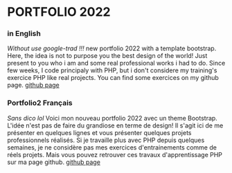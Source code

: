 # PORTFOLIO 2022
### in English
*Without use google-trad !!!*
new portfolio 2022 with a template bootstrap. 
Here, the idea is not to purpose you the best design of the world!
Just present to you who i am and some real professional works i had to do.
Since few weeks, I code principaly with PHP, but i don't considere my training's exercice PHP like real projects.
You can find some exercices on my github page.
[github page]([https:](https://github.com/fransoa2103))

### Portfolio2 Français
*Sans dico lol*
Voici mon nouveau portfolio 2022 avec un theme Bootstrap.
L'idée n'est pas de faire du grandiose en terme de design!
Il s'agit ici de me présenter en quelques lignes et vous présenter quelques projets professionnels réalisés.
Si je travaille plus avec PHP depuis quelques semaines, je ne considère pas mes exercices d'entrainements comme de réels projets.
Mais vous pouvez retrouver ces travaux d'apprentissage PHP sur ma page github.
[github page]([https:](https://github.com/fransoa2103))